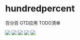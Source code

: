 # hundredpercent
百分百 GTD应用 TODO清单

![](./resource/example1.jpeg)
![](./resource/example2.jpeg)
![](./resource/example3.jpeg)
![](./resource/example4.jpeg)
![](./resource/example5.jpeg)